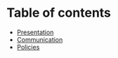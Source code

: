 # Table of contents

* [Presentation](README.md)
* [Communication](intro.md)
* [Policies](1ere-partie.md)

